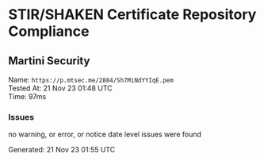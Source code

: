 # STIR/SHAKEN Certificate Repository Compliance

## Martini Security

Name: `https://p.mtsec.me/2884/Sh7MiNdYYIqE.pem`\
Tested At: 21 Nov 23 01:48 UTC\
Time: 97ms

### Issues

no warning, or error, or notice date level issues were found

Generated: 21 Nov 23 01:55 UTC